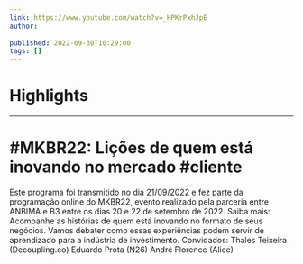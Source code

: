 ```yaml
---
link: https://www.youtube.com/watch?v=_HPKrPxhJpE
author: 
   
published: 2022-09-30T10:29:00
tags: []
---
```

# Highlights


---
# #MKBR22: Lições de quem está inovando no mercado #cliente
Este programa foi transmitido no dia 21/09/2022 e fez parte da programação online do MKBR22, evento realizado pela parceria entre ANBIMA e B3 entre os dias 20 e 22 de setembro de 2022. Saiba mais: Acompanhe as histórias de quem está inovando no formato de seus negócios. Vamos debater como essas experiências podem servir de aprendizado para a indústria de investimento. Convidados: Thales Teixeira (Decoupling.co) Eduardo Prota (N26) André Florence (Alice)
